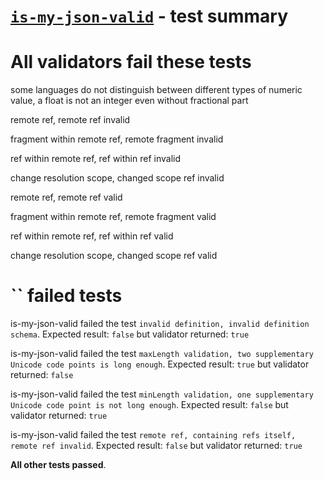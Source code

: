 # [`is-my-json-valid`](https://github.com/mafintosh/is-my-json-valid) - test summary

# All validators fail these tests

some languages do not distinguish between different types of numeric value, a float is not an integer even without fractional part

remote ref, remote ref invalid

fragment within remote ref, remote fragment invalid

ref within remote ref, ref within ref invalid

change resolution scope, changed scope ref invalid

remote ref, remote ref valid

fragment within remote ref, remote fragment valid

ref within remote ref, ref within ref valid

change resolution scope, changed scope ref valid


# `` failed tests

is-my-json-valid failed the test `invalid definition, invalid definition schema`. Expected result: `false` but validator returned: `true`

is-my-json-valid failed the test `maxLength validation, two supplementary Unicode code points is long enough`. Expected result: `true` but validator returned: `false`

is-my-json-valid failed the test `minLength validation, one supplementary Unicode code point is not long enough`. Expected result: `false` but validator returned: `true`

is-my-json-valid failed the test `remote ref, containing refs itself, remote ref invalid`. Expected result: `false` but validator returned: `true`

**All other tests passed**.
